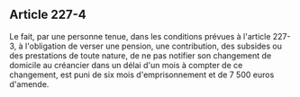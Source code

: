 Article 227-4
----
Le fait, par une personne tenue, dans les conditions prévues à l'article 227-3,
à l'obligation de verser une pension, une contribution, des subsides ou des
prestations de toute nature, de ne pas notifier son changement de domicile au
créancier dans un délai d'un mois à compter de ce changement, est puni de six
mois d'emprisonnement et de 7 500 euros d'amende.
